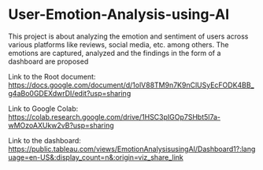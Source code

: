 # User-Emotion-Analysis-using-AI
This project is about analyzing the emotion and sentiment of users across various platforms like reviews, social media, etc. among others. The emotions are captured, analyzed and the findings in the form of a dashboard are proposed

Link to the Root document: https://docs.google.com/document/d/1olV88TM9n7K9nClUSyEcFODK4BB_g4aBo0GDEXdwrDI/edit?usp=sharing

Link to Google Colab: https://colab.research.google.com/drive/1HSC3pIGOp7SHbt5l7a-wMOzoAXUkw2vB?usp=sharing

Link to the dashboard: https://public.tableau.com/views/EmotionAnalysisusingAI/Dashboard1?:language=en-US&:display_count=n&:origin=viz_share_link
